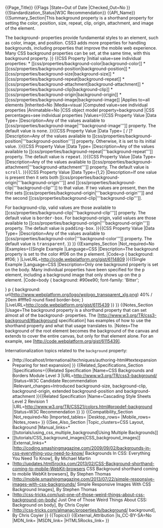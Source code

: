 {{Page_Title}}
{{Flags
|State=Out of Date
|Checked_Out=No
}}
{{Standardization_Status|W3C Recommendation}}
{{API_Name}}
{{Summary_Section|This background property is a shorthand property for setting the color, position, size, repeat, clip, origin, attachment, and image of the element.

The background- properties provide fundamental styles to an element, such as color, image, and position. CSS3 adds more properties for handling backgrounds, including properties that improve the mobile web experience. Many CSS background properties can be set, at the same time, with this background property.
}}
{{CSS Property
|Initial value=see individual properties: * [[css/properties/background-color|background-color]] * [[css/properties/background-position|background-position]] * [[css/properties/background-size|background-size]] * [[css/properties/background-repeat|background-repeat]] * [[css/properties/background-attachment|background-attachment]] * [[css/properties/background-clip|background-clip]] * [[css/properties/background-origin|background-origin]] * [[css/properties/background-image|background-image]]
|Applies to=all elements
|Inherited=No
|Media=visual
|Computed value=see individual properties
|Animatable=No
|CSS object model property=background
|CSS percentages=see individual properties
|Values={{CSS Property Value
|Data Type=<bg-image>
|Description=Any of the values available to [[css/properties/background-image|'''background-image''']] property. The default value is <tt>none</tt>.
}}{{CSS Property Value
|Data Type=<position> [ / <bg-size> ]?
|Description=Any of the values available to [[css/properties/background-position|'''background-position''']] property. Otherwise, it is set to its initial value.
}}{{CSS Property Value
|Data Type=<repeat-style>
|Description=Any of the values available to [[css/properties/background-repeat|'''background-repeat''']] property. The default value is <tt>repeat</tt>.
}}{{CSS Property Value
|Data Type=<attachment>
|Description=Any of the values available to [[css/properties/background-attachment|'''background-attachment''']] property. The default value is <tt>scroll</tt>.
}}{{CSS Property Value
|Data Type=<box>&#123;1,2&#125;
|Description=If one <box> value is present then it sets both [[css/properties/background-origin|'''background-origin''']] and [[css/properties/background-clip|'''background-clip''']] to that value. If two values are present, then the first sets [[css/properties/background-origin|'''background-origin''']] and the second [[css/properties/background-clip|'''background-clip''']].

For background-clip, valid values are those available to [[css/properties/background-clip|'''background-clip''']] property. The default value is <tt>border-box</tt>.
For background-origin, valid values are those  available to [[css/properties/background-origin|'''background-origin''']] property. The default value is <tt>padding-box</tt>.
}}{{CSS Property Value
|Data Type=<color>
|Description=Any of the values available to [[css/properties/background-color|'''background-color''']] property. The default value is <tt>transparent</tt>.
}}
}}
{{Examples_Section
|Not_required=No
|Examples={{Single Example
|Language=CSS
|Description=The background property is set to the color #f06 on the p element.
|Code=p {
	background: #f06;
}
|LiveURL=http://code.webplatform.org/gist/6114809
}}{{Single Example
|Language=CSS
|Description=Only one background property is set on the body. Many individual properties have been specified for the p element, including a background image that only shows up on the p element.
|Code=body { 
	background: #90ee90;
	font-family: 'Bitter';

}
p { background: url(http://www.webplatform.org/logo/wplogo_transparent_xlg.png) 
				40% / 20em
				#ffffe0
				round
				fixed
				border-box; 
}
|LiveURL=http://code.webplatform.org/gist/6115439
}}
}}
{{Notes_Section
|Usage=The background property is a shorthand property that can set almost all of the background- properties. The [http://www.w3.org/TR/css3-background/#background specification] has examples of how to use the shorthand property and what that usage translates to.
|Notes=The background of the root element becomes the background of the canvas and extends to cover the entire canvas, but only for that element alone. For an example, see [http://code.webplatform.org/gist/6115439].

Internationalization topics related to the <code>background</code> property:
* [http://localhost/International/techniques/authoring-html#textexpansion Preparing for text expansion]
}}
{{Related_Specifications_Section
|Specifications={{Related Specification
|Name=CSS Backgrounds and Borders Module Level 3
|URL=http://www.w3.org/TR/css3-background/
|Status=W3C Candidate Recommendation
|Relevant_changes=Introduced background-size, background-clip, background-origin, extended background-position and background-attachment
}}{{Related Specification
|Name=Cascading Style Sheets Level 2 Revision 1
|URL=http://www.w3.org/TR/CSS21/colors.html#propdef-background
|Status=W3C Recommendation
}}
}}
{{Compatibility_Section
|Not_required=No
|Imported_tables=
|Desktop_rows=
|Mobile_rows=
|Notes_rows=
}}
{{See_Also_Section
|Topic_clusters=CSS Layout, Background
|Manual_links=* [[tutorials/using_css_multiple_background|Using Multiple Backgrounds]]
* [[tutorials/CSS_background_images|CSS_background_images]]
|External_links=* [http://coding.smashingmagazine.com/2009/09/02/backgrounds-in-css-everything-you-need-to-know/ Backgrounds In CSS: Everything You Need To Know], By Michael Martin
* [http://updates.html5rocks.com/2013/02/CSS-Background-shorthand-coming-to-mobile-WebKit-browsers CSS Background shorthand coming to mobile WebKit browsers], By Stephen Thomas
* [http://mobile.smashingmagazine.com/2013/07/22/simple-responsive-images-with-css-backgrounds/ Simple Responsive Images With CSS Background Images], By Stephen Thomas
* [http://css-tricks.com/just-one-of-those-weird-things-about-css-background-on-body/ Just One of Those Weird Things About CSS: Background on body], By Chris Coyier
* [http://css-tricks.com/almanac/properties/b/background/ background], By Chris Coyier
}}
{{Topics}}
{{External_Attribution
|Is_CC-BY-SA=No
|MDN_link=
|MSDN_link=
|HTML5Rocks_link=
}}